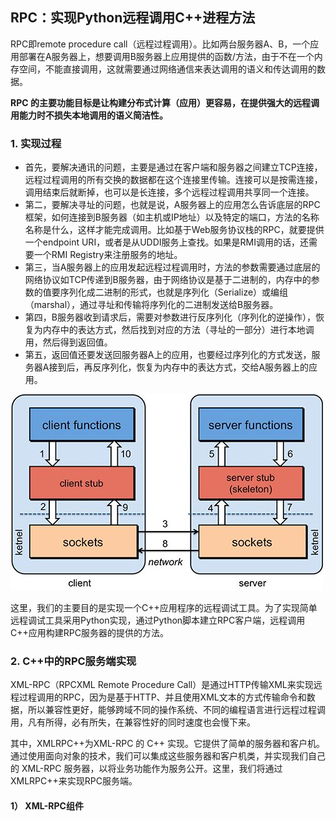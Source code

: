 ## RPC：实现Python远程调用C++进程方法

RPC即remote procedure call（远程过程调用）。比如两台服务器A、B，一个应用部署在A服务器上，想要调用B服务器上应用提供的函数/方法，由于不在一个内存空间，不能直接调用，这就需要通过网络通信来表达调用的语义和传达调用的数据。

**RPC 的主要功能目标是让构建分布式计算（应用）更容易，在提供强大的远程调用能力时不损失本地调用的语义简洁性。**

### 1. 实现过程

- 首先，要解决通讯的问题，主要是通过在客户端和服务器之间建立TCP连接，远程过程调用的所有交换的数据都在这个连接里传输。连接可以是按需连接，调用结束后就断掉，也可以是长连接，多个远程过程调用共享同一个连接。
- 第二，要解决寻址的问题，也就是说，A服务器上的应用怎么告诉底层的RPC框架，如何连接到B服务器（如主机或IP地址）以及特定的端口，方法的名称名称是什么，这样才能完成调用。比如基于Web服务协议栈的RPC，就要提供一个endpoint URI，或者是从UDDI服务上查找。如果是RMI调用的话，还需要一个RMI Registry来注册服务的地址。
- 第三，当A服务器上的应用发起远程过程调用时，方法的参数需要通过底层的网络协议如TCP传递到B服务器，由于网络协议是基于二进制的，内存中的参数的值要序列化成二进制的形式，也就是序列化（Serialize）或编组（marshal），通过寻址和传输将序列化的二进制发送给B服务器。
- 第四，B服务器收到请求后，需要对参数进行反序列化（序列化的逆操作），恢复为内存中的表达方式，然后找到对应的方法（寻址的一部分）进行本地调用，然后得到返回值。
- 第五，返回值还要发送回服务器A上的应用，也要经过序列化的方式发送，服务器A接到后，再反序列化，恢复为内存中的表达方式，交给A服务器上的应用。

![RPC框架](picture\RPC框架.jpg)

这里，我们的主要目的是实现一个C++应用程序的远程调试工具。为了实现简单远程调试工具采用Python实现，通过Python脚本建立RPC客户端，远程调用C++应用构建RPC服务器的提供的方法。

### 2. C++中的RPC服务端实现

XML-RPC（RPCXML Remote Procedure Call）是通过HTTP传输XML来实现远程过程调用的RPC，因为是基于HTTP、并且使用XML文本的方式传输命令和数据，所以兼容性更好，能够跨域不同的操作系统、不同的编程语言进行远程过程调用，凡有所得，必有所失，在兼容性好的同时速度也会慢下来。

其中，XMLRPC++为XML-RPC 的 C++ 实现。它提供了简单的服务器和客户机。通过使用面向对象的技术，我们可以集成这些服务器和客户机类，并实现我们自己的 XML-RPC 服务器，以将业务功能作为服务公开。这里，我们将通过XMLRPC++来实现RPC服务端。

#### 1） XML-RPC组件





